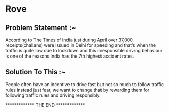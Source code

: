 # Rove 

## Problem Statement :~

According to The Times of India just during April over 37,000 receipts(challans) were issued in Delhi for speeding and that’s when the traffic is quite low due to lockdown and this irresponsible driving behaviour is one of the reasons India has the 7th highest accident rates. 

## Solution To This :~

People often have an incentive to drive fast but not so much to follow traffic rules instead just fear, we want to change that by rewarding them for following traffic rules and driving responsibly.





************* THE END *************

